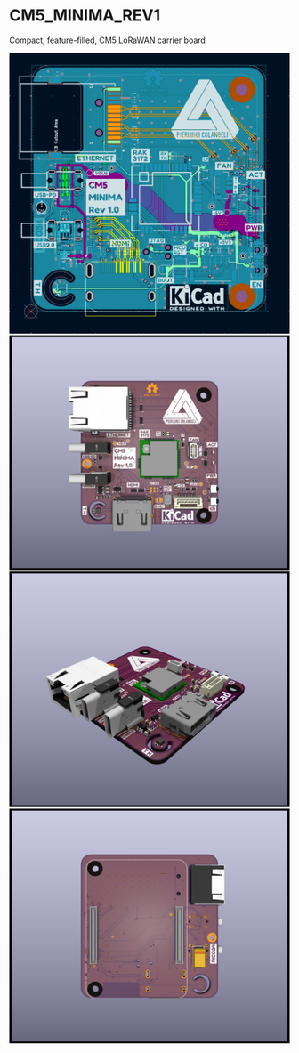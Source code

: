 # CM5_MINIMA_REV1
 Compact, feature-filled, CM5 LoRaWAN carrier board

 ![PCB](https://github.com/piecol/CM5_MINIMA_REV1/blob/main/PICS/PCB.png)
 ![F](https://github.com/piecol/CM5_MINIMA_REV1/blob/main/PICS/F.png)
 ![SIDE](https://github.com/piecol/CM5_MINIMA_REV1/blob/main/PICS/SIDE.png)
 ![B](https://github.com/piecol/CM5_MINIMA_REV1/blob/main/PICS/B.png)

